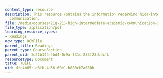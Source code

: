 ```yaml
---
content_type: resource
description: This resource contains the information regarding high-intermediate academic
  communication.
file: /media/courses/21g-213-high-intermediate-academic-communication-spring-2004/dfc4b65cd3fb4b5660e1b880cb7a660b_MIT21G_213S04_punctuation.pdf
file_type: application/pdf
learning_resource_types:
- Readings
ocw_type: OCWFile
parent_title: Readings
parent_type: CourseSection
parent_uid: 5c21b144-4bd4-0c9a-f31c-233f23abdcfb
resourcetype: Document
title: TOEFL
uid: dfc4b65c-d3fb-4b56-60e1-b880cb7a660b
---
```

